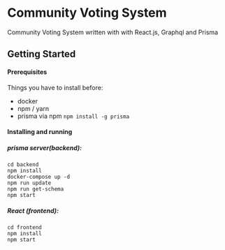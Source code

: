 # Community Voting System

Community Voting System written with with React.js, Graphql and Prisma

## Getting Started

#### Prerequisites

Things you have to install before:

- docker
- npm / yarn
- prisma via npm `npm install -g prisma`

#### Installing and running

##### prisma server(backend):

```
cd backend
npm install
docker-compose up -d
npm run update
npm run get-schema
npm start
```

##### React (frontend):

```
cd frontend
npm install
npm start
```
